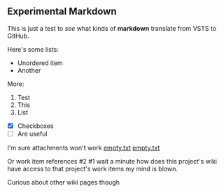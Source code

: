 ## Experimental Markdown

This is just a test to _see_ what kinds of **markdown** translate from VSTS to GitHub.

Here's some lists:
- Unordered item
- Another

More:
1. Test
2. This
3. List

- [x] Checkboxes
- [ ] Are useful

I'm sure attachments won't work
[empty.txt](.attachments/empty-f17aff4a-13bb-43fd-b37f-4ad3ec5bda0f.txt)
[empty.txt](.attachments/empty-91a598a5-23cd-411d-a09b-29c38e7dcf1b.txt)

Or work item references
#2
#1 
wait a minute how does this project's wiki have access to that project's work items my mind is blown.

Curious about other wiki pages though
